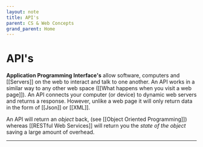```yaml
---
layout: note
title: API's
parent: CS & Web Concepts
grand_parent: Home
---
```


# API's

**Application Programming Interface's** allow software, computers and [[Servers]] on the web to interact and talk to one another. An API works in a similar way to any other web space ([[What happens when you visit a web page]]). An API connects your computer (or device) to dynamic web servers and returns a response. However, unlike a web page it will only return data in the form of [[Json]] or [[XML]].

An API will return an _object_ back, (see [[Object Oriented Programming]]) whereas [[RESTful Web Services]] will return you the _state of the object_ saving a large amount of overhead.

---
